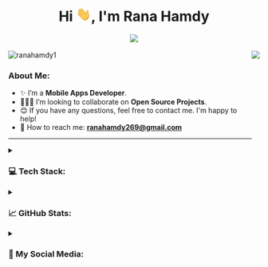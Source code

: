 <h1 align="center">Hi <img src="https://raw.githubusercontent.com/ABSphreak/ABSphreak/master/gifs/Hi.gif" width="30px">, I'm Rana Hamdy</h1>

<p align="center">
  <a href="https://github.com/Ratheshan03/readme-typing-svg">
    <img src="https://readme-typing-svg.herokuapp.com?lines=Software+Engineer;Mobile+Developer;Aspiring+Learner&center=true&width=500&height=50">
  </a>
</p>

<img align="right" widht="300" height="200" src="https://github.com/Adam-pw/Adam-pw/blob/main/animation_500_kxa883sd.gif" />

<p align="left">
<img src="https://komarev.com/ghpvc/?username=ranahamdy1&label=Profile%20views&color=0e75b6&style=flat" alt="ranahamdy1" />
</p>
  
<h3>About Me:</h3>
<ul>
  <li>✨ I’m a <strong>Mobile Apps Developer</strong>.</li>
  <li>👯🏻‍♀️ I’m looking to collaborate on <strong>Open Source Projects</strong>.</li>
  <li>😊 If you have any questions, feel free to contact me. I'm happy to help!</li>
  <li>📧 How to reach me: <a href="mailto:ranahamdy269@gmail.com"><strong>ranahamdy269@gmail.com</strong></a></li>
</ul>

---

<details>
  <summary><h3>💻 Tech Stack:</h3></summary>
  <br>
  <a href="https://www.flutter.dev" target="_blank"><img height="30" src="https://www.vectorlogo.zone/logos/flutterio/flutterio-icon.svg"></a>
  <a href="https://dart.dev/" target="_blank"><img height="30" src="https://upload.wikimedia.org/wikipedia/commons/9/91/Dart-logo-icon.svg"></a>
  <a href="https://developer.android.com/studio" target="_blank"><img height="30" src="https://upload.wikimedia.org/wikipedia/commons/e/e3/Android_Studio_Icon_%282014-2019%29.svg"></a>
  <a href="https://www.getpostman.com/" target="_blank"><img height="30" src="https://www.vectorlogo.zone/logos/getpostman/getpostman-icon.svg"></a>
  <a href="https://firebase.google.com/" target="_blank"><img height="30" src="https://www.vectorlogo.zone/logos/firebase/firebase-icon.svg"></a>
  <a href="https://git-scm.com/" target="_blank"><img height="30" src="https://www.vectorlogo.zone/logos/git-scm/git-scm-icon.svg"></a>
  <a href="https://wwwcplusplus.com/" target="_blank"><img height="30" src="https://upload.wikimedia.org/wikipedia/commons/1/18/ISO_C%2B%2B_Logo.svg"></a>
  <a href="https://learn.microsoft.com/en-us/dotnet/csharp/" target="_blank"><img height="30" src="https://upload.wikimedia.org/wikipedia/commons/b/bd/Logo_C_sharp.svg"></a>
</details>

<details>
  <summary><h3>📈 GitHub Stats:</h3></summary>
  <br>
  <p align="center">
    <a href="https://github.com/ranahamdy1">
      <img align="center" height="175px" src="https://github-readme-stats.vercel.app/api?username=ranahamdy1&show_icons=true&hide_border=true&title_color=279EFF&amp&icon_color=279EFF&amp&text_color=FFFFFF&amp&bg_color=272829&count_private=true&include_all_commits=true"/>
    </a>
    <a href="https://github.com/ranahamdy1">
      <img align="center" height="175px" src="https://github-readme-stats.vercel.app/api/top-langs/?username=ranahamdy1&text_color=FFFFFF&bg_color=272829&title_color=279EFF&langs_count=15&layout=compact&hide_border=true"/>
    </a>
  </p>
  <div align="center">
    <a href="https://git.io/streak-stats">
      <img src="https://streak-stats.demolab.com?user=ranahamdy1&theme=gruvbox-duo&hide_border=true&border_radius=5&date_format=M%20j%5B%2C%20Y%5D&background=272829&stroke=F94C10&ring=F94C10&fire=F94C10&currStreakNum=279EFF&sideNums=279EFF&currStreakLabel=FFFFFF&sideLabels=FFFFFF&dates=FFFFFF&excludeDaysLabel=FFFFFF" alt="GitHub Streak">
    </a>
  </div>
</details>

<details>
  <summary><h3>📱 My Social Media:</h3></summary>
  <br>
<div style="display: flex; gap: 15px; align-items: center;">
    <a href="https://www.linkedin.com/in/rana-hamdy-5596a5218/" target="_blank">
      <img src="https://raw.githubusercontent.com/rahuldkjain/github-profile-readme-generator/master/src/images/icons/Social/linked-in-alt.svg" alt="LinkedIn" height="30" width="40" />
    </a>
    <a href="https://youtube.com/@ranahamdy-22?si=-uPt_8XzTLpYD66_" target="_blank">
      <img src="https://raw.githubusercontent.com/rahuldkjain/github-profile-readme-generator/master/src/images/icons/Social/youtube.svg" alt="YouTube" height="30" width="40" />
    </a>
  </div>
</details>

<!--

---

<div align="center">
  <h3>It's a random joke in programming that'll make you laugh! 😂</h3>
  <p align="center"><i><b>Refresh the page to load a new joke</b></i></p>
  <img src="https://readme-jokes.vercel.app/api?theme=react" alt="Random Joke">
</div>

-->
